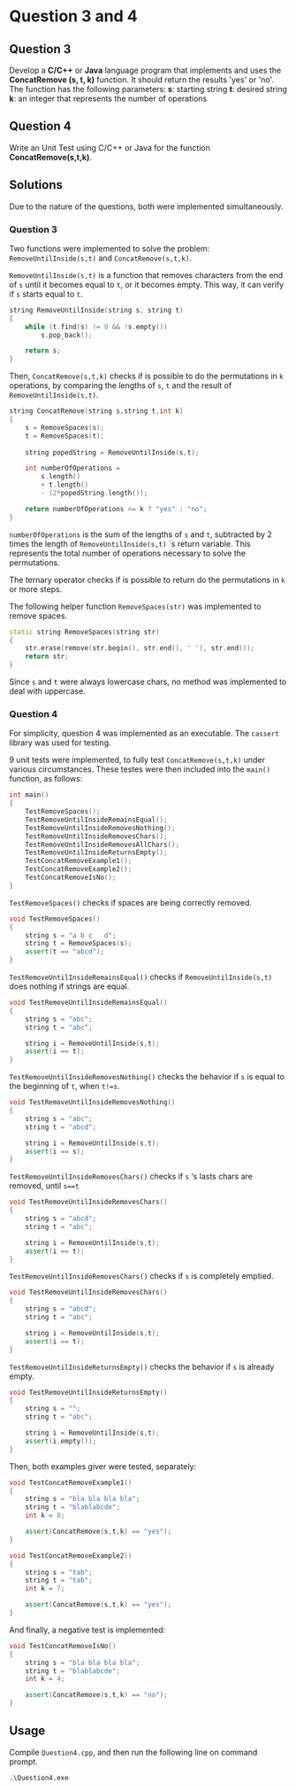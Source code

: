 # Question 3 and 4



## Question 3



Develop a **C/C++** or **Java** language program that implements and uses the **ConcatRemove (s, t, k)** function. It should return the results 'yes' or 'no'.
The function has the following parameters:
**s**: starting string
**t**: desired string
**k**: an integer that represents the number of operations

## Question 4

Write an Unit Test using C/C++ or Java for the function **ConcatRemove(s,t,k)**.

## Solutions

Due to the nature of the questions, both were implemented simultaneously.

### Question 3

Two functions were implemented to solve the problem: `RemoveUntilInside(s,t)` and `ConcatRemove(s,t,k)`.

`RemoveUntilInside(s,t)` is a function that removes characters from the end of `s` until it becomes equal to `t`, or it becomes empty. This way, it can verify if `s` starts equal to `t`.

```c++
string RemoveUntilInside(string s, string t)
{
    while (t.find(s) != 0 && !s.empty())
        s.pop_back();

    return s;
}
```

Then, `ConcatRemove(s,t,k)` checks if is possible to do the permutations in `k` operations, by comparing the lengths of `s`, `t` and the result of `RemoveUntilInside(s,t)`.

```c++
string ConcatRemove(string s,string t,int k)
{
    s = RemoveSpaces(s);
    t = RemoveSpaces(t);
    
    string popedString = RemoveUntilInside(s,t);

    int numberOfOperations = 
        s.length() 
        + t.length() 
        - (2*popedString.length());

    return numberOfOperations <= k ? "yes" : "no";
}
```

`numberOfOperations` is the sum of the lengths of `s` and `t`, subtracted by 2 times the length of `RemoveUntilInside(s,t)` `s return variable. This represents the total number of operations necessary to solve the permutations.

The ternary operator checks if is possible to return do the permutations in `k` or more steps.

The following helper function `RemoveSpaces(str)` was implemented to remove spaces.

```c++
static string RemoveSpaces(string str)
{
    str.erase(remove(str.begin(), str.end(), ' '), str.end());
    return str;
}
```

Since `s` and `t` were always lowercase chars, no method was implemented to deal with uppercase.

### Question 4

For simplicity, question 4 was implemented as an executable. The `cassert` library was used for testing.

9 unit tests were implemented, to fully test `ConcatRemove(s,t,k)` under various circumstances. These testes were then included into the `main()` function, as follows:

```c++
int main()
{
    TestRemoveSpaces();
    TestRemoveUntilInsideRemainsEqual();
    TestRemoveUntilInsideRemovesNothing();
    TestRemoveUntilInsideRemovesChars();
    TestRemoveUntilInsideRemovesAllChars();
    TestRemoveUntilInsideReturnsEmpty();
    TestConcatRemoveExample1();
    TestConcatRemoveExample2();
    TestConcatRemoveIsNo();
}
```



`TestRemoveSpaces()` checks if spaces are being correctly removed.

```c++
void TestRemoveSpaces()
{
    string s = "a b c   d";
    string t = RemoveSpaces(s);
    assert(t == "abcd");
}
```

`TestRemoveUntilInsideRemainsEqual()` checks if  `RemoveUntilInside(s,t)` does nothing if strings are equal.

```c++
void TestRemoveUntilInsideRemainsEqual()
{
    string s = "abc";
    string t = "abc";

    string i = RemoveUntilInside(s,t);
    assert(i == t);
}
```

`TestRemoveUntilInsideRemovesNothing()` checks the behavior if `s` is equal to the beginning of `t`, when `t!=s`.

```c++
void TestRemoveUntilInsideRemovesNothing()
{
    string s = "abc";
    string t = "abcd";

    string i = RemoveUntilInside(s,t);
    assert(i == s);
}
```

`TestRemoveUntilInsideRemovesChars()` checks if `s` ‘s lasts chars are removed, until `s==t`

```c++
void TestRemoveUntilInsideRemovesChars()
{
    string s = "abcd";
    string t = "abc";

    string i = RemoveUntilInside(s,t);
    assert(i == t);
}
```

`TestRemoveUntilInsideRemovesChars()` checks if `s` is completely emptied. 

```c++
void TestRemoveUntilInsideRemovesChars()
{
    string s = "abcd";
    string t = "abc";

    string i = RemoveUntilInside(s,t);
    assert(i == t);
}
```

`TestRemoveUntilInsideReturnsEmpty()` checks the behavior if `s` is already empty.

```c++
void TestRemoveUntilInsideReturnsEmpty()
{
    string s = "";
    string t = "abc";

    string i = RemoveUntilInside(s,t);
    assert(i.empty());
}
```

 Then, both examples giver were tested, separately:

```c++
void TestConcatRemoveExample1()
{
    string s = "bla bla bla bla";
    string t = "blablabcde";
    int k = 8;

    assert(ConcatRemove(s,t,k) == "yes");
}

void TestConcatRemoveExample2()
{
    string s = "tab";
    string t = "tab";
    int k = 7;

    assert(ConcatRemove(s,t,k) == "yes");
}
```

And finally, a negative test is implemented:

```c++
void TestConcatRemoveIsNo()
{
    string s = "bla bla bla bla";
    string t = "blablabcde";
    int k = 4;

    assert(ConcatRemove(s,t,k) == "no");
}
```

## Usage

Compile `Question4.cpp`, and then run the following line on command prompt.

```shell
.\Question4.exe
```

